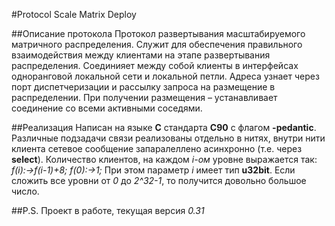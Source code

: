 #Protocol Scale Matrix Deploy

##Описание протокола
Протокол развертывания масштабируемого матричного распределения. Служит для обеспечения правильного взаимодействия между клиентами на этапе развертывания распределения. Соединияет между собой клиенты в интерфейсах одноранговой локальной сети и локальной петли. Адреса узнает через порт диспетчеризации и рассылку запроса на размещение в распределении. При получении размещения – устанавливает соединение со всеми активными соседями.

##Реализация
Написан на языке **C** стандарта **C90** с флагом **-pedantic**. Различные подзадачи связи реализованы отдельно в нитях, внутри нити клиента сетевое сообщение запаралеллено асинхронно (т.е. через **select**). Количество клиентов, на каждом _i-ом_ уровне выражается так: _f(i):->f(i-1)+8; f(0):->1;_ При этом параметр _i_ имеет тип **u32bit**. Если сложить все уровни от _0_ до _2^32-1_, то получится довольно большое число.

##P.S.
Проект в работе, текущая версия _0.31_
